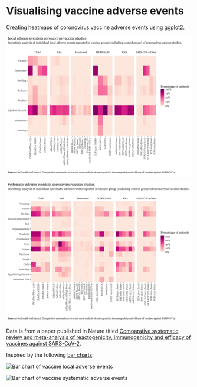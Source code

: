 # Visualising vaccine adverse events

Creating heatmaps of coronovirus vaccine adverse events using [ggplot2](https://ggplot2.tidyverse.org/).

![Heat map of local adverse effects](local_ae_heatmap.jpg?raw=true)

![Heat map of systematic adverse effects](systematic_ae_heatmap.jpg?raw=true)

Data is from a paper published in Nature titled [Comparative systematic review and meta-analysis of reactogenicity, immunogenicity and efficacy of vaccines against SARS-CoV-2](https://www.nature.com/articles/s41541-021-00336-1).

Inspired by the following [bar charts](https://www.nature.com/articles/s41541-021-00336-1/figures/4):

![Bar chart of vaccine local adverse events](https://media.springernature.com/full/springer-static/image/art%3A10.1038%2Fs41541-021-00336-1/MediaObjects/41541_2021_336_Fig3_HTML.png)

![Bar chart of vaccine systematic adverse events](https://media.springernature.com/full/springer-static/image/art%3A10.1038%2Fs41541-021-00336-1/MediaObjects/41541_2021_336_Fig4_HTML.png)
